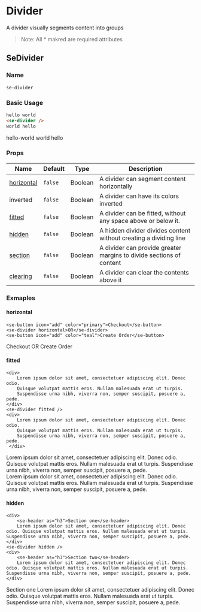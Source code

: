 # Divider

A divider visually segments content into groups

> Note: All * makred are required attributes

## SeDivider
### Name 
`se-divider`

### Basic Usage
```html
hello world
<se-divider />
world hello
```
hello-world
<se-divider />
world hello

### Props
| Name                      | Default | Type    | Description                                                         |
| ------------------------- | ------- | ------- | ------------------------------------------------------------------- |
| [horizontal](#horizontal) | `false` | Boolean | A divider can segment content horizontally                          |
| inverted                  | `false` | Boolean | A divider can have its colors inverted                              |
| [fitted](#fitted)         | `false` | Boolean | A divider can be fitted, without any space above or below it.       |
| [hidden](#hidden)         | `false` | Boolean | A hidden divider divides content without creating a dividing line   |
| [section](#section)       | `false` | Boolean | A divider can provide greater margins to divide sections of content |
| [clearing](#clearing)     | `false` | Boolean | A divider can clear the contents above it                           |

### Exmaples

#### horizontal
```html{2}
<se-button icon="add" color="primary">Checkout</se-button>
<se-divider horizontal>OR</se-divider>
<se-button icon="add" color="teal">Create Order</se-button>
```
<se-button icon="add" color="primary">Checkout</se-button>
<se-divider horizontal>OR</se-divider>
<se-button icon="add" color="teal">Create Order</se-button>

#### fitted
```html{6}
<div>
    Lorem ipsum dolor sit amet, consectetuer adipiscing elit. Donec odio. 
    Quisque volutpat mattis eros. Nullam malesuada erat ut turpis. 
    Suspendisse urna nibh, viverra non, semper suscipit, posuere a, pede.
</div>
<se-divider fitted />
<div>
    Lorem ipsum dolor sit amet, consectetuer adipiscing elit. Donec odio. 
    Quisque volutpat mattis eros. Nullam malesuada erat ut turpis. 
    Suspendisse urna nibh, viverra non, semper suscipit, posuere a, pede.
 </div>
```
<div>Lorem ipsum dolor sit amet, consectetuer adipiscing elit. Donec odio. Quisque volutpat mattis eros. Nullam malesuada erat ut turpis. Suspendisse urna nibh, viverra non, semper suscipit, posuere a, pede.</div>
<se-divider fitted />
<div>Lorem ipsum dolor sit amet, consectetuer adipiscing elit. Donec odio. Quisque volutpat mattis eros. Nullam malesuada erat ut turpis. Suspendisse urna nibh, viverra non, semper suscipit, posuere a, pede.</div>

#### hidden
```html{5}
<div>
    <se-header as="h3">Section one</se-header>
    Lorem ipsum dolor sit amet, consectetuer adipiscing elit. Donec odio. Quisque volutpat mattis eros. Nullam malesuada erat ut turpis. Suspendisse urna nibh, viverra non, semper suscipit, posuere a, pede.
</div>
<se-divider hidden />
<div>
    <se-header as="h3">Section two</se-header>
    Lorem ipsum dolor sit amet, consectetuer adipiscing elit. Donec odio. Quisque volutpat mattis eros. Nullam malesuada erat ut turpis. Suspendisse urna nibh, viverra non, semper suscipit, posuere a, pede.
</div>
```
<div>
<se-header as="h3">Section one</se-header>
Lorem ipsum dolor sit amet, consectetuer adipiscing elit. Donec odio. Quisque volutpat mattis eros. Nullam malesuada erat ut turpis. Suspendisse urna nibh, viverra non, semper suscipit, posuere a, pede.</div>
<se-divider hidden />
<div>
<se-header as="h3">Section two</se-header>
Lorem ipsum dolor sit amet, consectetuer adipiscing elit. Donec odio. Quisque volutpat mattis eros. Nullam malesuada erat ut turpis. Suspendisse urna nibh, viverra non, semper suscipit, posuere a, pede.</div>

#### section
```html{5}
<div>
    <se-header as="h3">Section one</se-header>
    Lorem ipsum dolor sit amet, consectetuer adipiscing elit. Donec odio. Quisque volutpat mattis eros. Nullam malesuada erat ut turpis. Suspendisse urna nibh, viverra non, semper suscipit, posuere a, pede.
</div>
<se-divider section />
<div>
    <se-header as="h3">Section two</se-header>
    Lorem ipsum dolor sit amet, consectetuer adipiscing elit. Donec odio. Quisque volutpat mattis eros. Nullam malesuada erat ut turpis. Suspendisse urna nibh, viverra non, semper suscipit, posuere a, pede.
</div>
```
<div>
<se-header as="h3">Section one</se-header>
Lorem ipsum dolor sit amet, consectetuer adipiscing elit. Donec odio. Quisque volutpat mattis eros. Nullam malesuada erat ut turpis. Suspendisse urna nibh, viverra non, semper suscipit, posuere a, pede.</div>
<se-divider section />
<div>
<se-header as="h3">Section two</se-header>
Lorem ipsum dolor sit amet, consectetuer adipiscing elit. Donec odio. Quisque volutpat mattis eros. Nullam malesuada erat ut turpis. Suspendisse urna nibh, viverra non, semper suscipit, posuere a, pede.</div>

#### clearing
```html{3}
<div>
    <se-header float="right" as="h2">Floated content</se-header>
    <se-divider clearing />
    <p>
    Lorem ipsum dolor sit amet, consectetuer adipiscing elit. Donec odio. Quisque volutpat mattis eros. Nullam malesuada erat ut turpis. Suspendisse urna nibh, viverra non, semper suscipit, posuere a, pede.
    </p>
</div>
```
<div>
    <se-header float="right" as="h2">Floated content</se-header>
    <se-divider clearing />
    <p>Lorem ipsum dolor sit amet, consectetuer adipiscing elit. Donec odio. Quisque volutpat mattis eros. Nullam malesuada erat ut turpis. Suspendisse urna nibh, viverra non, semper suscipit, posuere a, pede.</p>
</div>

<style lang="styl">
@import '~semantic-ui-css/semantic.css';
</style>